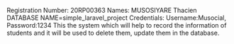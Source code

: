 Registration Number: 20RP00363
Names: MUSOSIYARE Thacien
DATABASE NAME=simple_laravel_project
Credentials: Username:Musocial, Password:1234
This the system which will help to record the information of students 
and it will be used to delete them, update them in the database.